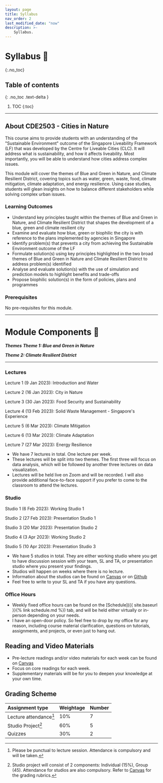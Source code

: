 ```yaml
---
layout: page
title: Syllabus
nav_order: 2
last_modified_date: "now"
description: >-
    Syllabus.
---
```


# Syllabus 📖
{:.no_toc}

## Table of contents
{: .no_toc .text-delta }

1. TOC
{:toc}

---

## About CDE2503 - Cities in Nature
This course aims to provide students with an understanding of the "Sustainable Environment" outcome of the Singapore Liveability Framework (LF) that was developed by the Centre for Liveable Cities (CLC). It will address what is sustainability, and how it affects liveability. Most importantly, you will be able to understand how cities address complex issues.

This module will cover the themes of Blue and Green in Nature, and Climate Resilient District, covering topics such as water, green, waste, food, climate mitigation, climate adaptation, and energy resilience. Using case studies, students will glean insights on how to balance different stakeholders while solving complex urban issues. 

### Learning Outcomes
- Understand key principles taught within the themes of Blue and Green in Nature, and Climate Resilient District that shapes the development of a blue, green and climate resilient city
- Examine and evaluate how blue, green or biophilic the city is with reference to the plans implemented by agencies in Singapore 
- Identify problem(s) that prevents a city from achieving the Sustainable Environment outcome of the LF
- Formulate solution(s) using key principles highlighted in the two broad themes of Blue and Green in Nature and Climate Resilient District to address problem(s) identified 
- Analyse and evaluate solution(s) with the use of simulation and prediction models to highlight benefits and trade-offs 
- Propose biophilic solution(s) in the form of policies, plans and programmes


### Prerequisites
No pre-requisites for this module. 
 
---

# Module Components 📖
***Themes***
_**Theme 1: Blue and Green in Nature**_

_**Theme 2: Climate Resilient District**_

---

### Lectures
Lecture 1 (9 Jan 2023): Introduction and Water 

Lecture 2 (16 Jan 2023): City in Nature

Lecture 3 (30 Jan 2023): Food Security and Sustainability

Lecture 4 (13 Feb 2023): Solid Waste Management - Singapore's Experience

Lecture 5 (6 Mar 2023): Climate Mitigation

Lecture 6 (13 Mar 2023): Climate Adaptation

Lecture 7 (27 Mar 2023): Energy Resilience

-  We have 7 lectures in total. One lecture per week. 
- These lectures will be split into two themes. The first three will focus on data analysis, 
  which will be followed by another three lectures on data visualization.  
- Lectures will be held live on Zoom and will be recorded. 
  I will also provide additional face-to-face support if you prefer to come to the classroom to attend the lectures. 

### Studio
Studio 1 (6 Feb 2023): Working Studio 1

Studio 2 (27 Feb 2023): Presentation Studio 1 

Studio 3 (20 Mar 2023): Presentation Studio 2

Studio 4 (3 Apr 2023): Working Studio 2

Studio 5 (10 Apr 2023): Presentation Studio 3

- We have 5 studios in total. They are either working studio where you get to have discussion session with your team, SL and TA, or presentation studio where you present your findings.
- Studios will happen on weeks where there is no lecture.
- Information about the studios can be found on [Canvas](https://xiaoganghe.github.io/python-climate-visuals) or on [Github](https://xiaoganghe.github.io/InVEST-Cities-in-Nature/)
- Feel free to write to your SL and TA if you have any questions. 

### Office Hours
- Weekly fixed office hours can be found on the [Schedule]({{ site.baseurl }}{% link schedule.md %}) tab, 
  and will be held either virtually or in-person depending on your needs.
- I have an open-door policy. So feel free to drop by my office for any reason, including course material clarification, 
  questions on tutorials, assignments, and projects, or even just to hang out.  

## Reading and Video Materials

- Pre-lecture readings and/or video materials for each week can be found on [Canvas](https://canvas.nus.edu.sg/courses/42112)
- Focus on core readings for each week.
- Supplementary materials willl be for you to deepen your knowledge at your own time. 

## Grading Scheme

| Assignment type          | Weightage | Number     |
|:-------------------------|:----------|:-----------|
| Lecture  attendance[^1]  | 10%       | 7          |
| Studio Project[^2]       | 60%       | 5          |
| Quizzes                  | 30%       | 2          |

[^1]: Please be punctual to lecture session. Attendance is compulsory and will be taken. 

[^2]: Studio project will consist of 2 components: Individual (15%), Group (45). Attendance for studios are also compulsory. Refer to [Canvas](https://canvas.nus.edu.sg/courses/42112/pages/resources?module_item_id=97469) for the grading rubrics.
